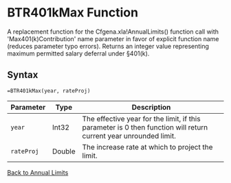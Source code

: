 # BTR401kMax Function

A replacement function for the Cfgena.xla!AnnualLimits() function call with 'Max401(k)Contribution' name parameter in favor of explicit function name (reduces parameter typo errors).  Returns an integer value representing maximum permitted salary deferral under §401(k).

## Syntax

```excel
=BTR401kMax(year, rateProj)
```

Parameter | Type | Description
---|---|---
`year` | Int32 | The effective year for the limit, if this parameter is 0 then function will return current year unrounded limit.
`rateProj` | Double | The increase rate at which to project the limit.

[Back to Annual Limits](RBLeAnnualLimits.md)